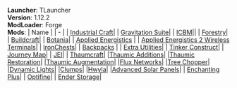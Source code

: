 **Launcher**: TLauncher<br>
**Version**: 1.12.2<br>
**ModLoader**: Forge<br>
**Mods**:
| Name |
| - |
| [Industrial Craft](https://www.curseforge.com/minecraft/mc-mods/industrial-craft)|
| [Gravitation Suite](https://www.curseforge.com/minecraft/mc-mods/gravitation-suite)|
| [ICBM](https://www.curseforge.com/minecraft/mc-mods/icbm)||
| [Forestry](https://www.curseforge.com/minecraft/mc-mods/forestry)|
| [Buildcraft](https://www.curseforge.com/minecraft/mc-mods/buildcraft-builders)|
| [Botania](https://www.curseforge.com/minecraft/mc-mods/botania)|
| [Applied Energistics](https://www.curseforge.com/minecraft/mc-mods/applied-energistics-2) |
| [Applied Energistics 2 Wireless Terminals](https://www.curseforge.com/minecraft/mc-mods/applied-energistics-2-wireless-terminals)|
| [IronChests](https://www.curseforge.com/minecraft/mc-mods/iron-chests)|
| [Backpacks](https://www.curseforge.com/minecraft/mc-mods/forge-backpacks) |
| [Extra Utilities](https://www.curseforge.com/minecraft/mc-mods/extra-utilities)|
| [Tinker Construct](https://www.curseforge.com/minecraft/mc-mods/tinkers-construct)|
| [Journey Map](https://www.curseforge.com/minecraft/mc-mods/journeymap-web-map)|
| [JEI](https://www.curseforge.com/minecraft/mc-mods/jei)|
| [Thaumcraft](https://www.curseforge.com/minecraft/mc-mods/thaumcraft)|
|[Thaumic Additions](https://www.curseforge.com/minecraft/mc-mods/thaumic-additions)|
|[Thaumic Restoration](https://www.curseforge.com/minecraft/mc-mods/thaumic-restoration)|
|[Thaumic Augmentation](https://www.curseforge.com/minecraft/mc-mods/thaumic-augmentation)|
|[Flux Networks](https://www.curseforge.com/minecraft/mc-mods/flux-networks)|
|[Tree Chopper](https://www.curseforge.com/minecraft/mc-mods/tree-chopper)|
|[Dynamic Lights](https://www.curseforge.com/minecraft/mc-mods/dynamic-lights/download/2563244)|
|[Clumps](https://www.curseforge.com/minecraft/mc-mods/clumps)|
|[Hwyla](https://www.curseforge.com/minecraft/mc-mods/hwyla)|
|[Advanced Solar Panels](https://www.curseforge.com/minecraft/mc-mods/advanced-solar-panels)|
| [Enchanting Plus](https://www.curseforge.com/minecraft/mc-mods/enchanting-plus)|
| [Optifine](https://optifine.net/downloads)|
| [Ender Storage](https://www.curseforge.com/minecraft/mc-mods/ender-storage-1-8)|



